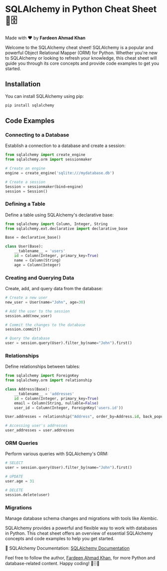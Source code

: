 # SQLAlchemy in Python Cheat Sheet 🐍🗄️

Made with :heart: by **Fardeen Ahmad Khan**

Welcome to the SQLAlchemy cheat sheet! SQLAlchemy is a popular and powerful Object Relational Mapper (ORM) for Python. Whether you're new to SQLAlchemy or looking to refresh your knowledge, this cheat sheet will guide you through its core concepts and provide code examples to get you started.

## Installation

You can install SQLAlchemy using pip:

```python
pip install sqlalchemy
```

## Code Examples

### Connecting to a Database

Establish a connection to a database and create a session:

```python
from sqlalchemy import create_engine
from sqlalchemy.orm import sessionmaker

# Create an engine
engine = create_engine('sqlite:///mydatabase.db')

# Create a session
Session = sessionmaker(bind=engine)
session = Session()
```

### Defining a Table

Define a table using SQLAlchemy's declarative base:

```python
from sqlalchemy import Column, Integer, String
from sqlalchemy.ext.declarative import declarative_base

Base = declarative_base()

class User(Base):
    __tablename__ = 'users'
    id = Column(Integer, primary_key=True)
    name = Column(String)
    age = Column(Integer)
```

### Creating and Querying Data

Create, add, and query data from the database:

```python
# Create a new user
new_user = User(name="John", age=30)

# Add the user to the session
session.add(new_user)

# Commit the changes to the database
session.commit()

# Query the database
user = session.query(User).filter_by(name="John").first()
```

### Relationships

Define relationships between tables:

```python
from sqlalchemy import ForeignKey
from sqlalchemy.orm import relationship

class Address(Base):
    __tablename__ = 'addresses'
    id = Column(Integer, primary_key=True)
    email = Column(String, nullable=False)
    user_id = Column(Integer, ForeignKey('users.id'))

User.addresses = relationship("Address", order_by=Address.id, back_populates="user")

# Accessing user's addresses
user_addresses = user.addresses
```

### ORM Queries

Perform various queries with SQLAlchemy's ORM:

```python
# SELECT
user = session.query(User).filter_by(name="John").first()

# UPDATE
user.age = 31

# DELETE
session.delete(user)
```

### Migrations

Manage database schema changes and migrations with tools like Alembic.

SQLAlchemy provides a powerful and flexible way to work with databases in Python. This cheat sheet offers an overview of essential SQLAlchemy concepts and code examples to help you get started.

📖 SQLAlchemy Documentation: [SQLAlchemy Documentation](https://docs.sqlalchemy.org/)

Feel free to follow the author, [Fardeen Ahmad Khan](https://github.com/I-Fardeen), for more Python and database-related content. Happy coding! 🐍🗄️🌟
